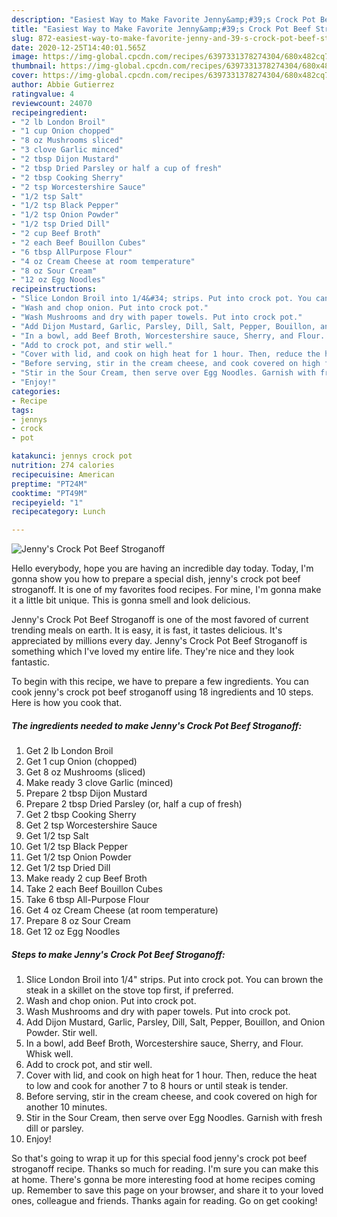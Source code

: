 ```yaml
---
description: "Easiest Way to Make Favorite Jenny&amp;#39;s Crock Pot Beef Stroganoff"
title: "Easiest Way to Make Favorite Jenny&amp;#39;s Crock Pot Beef Stroganoff"
slug: 872-easiest-way-to-make-favorite-jenny-and-39-s-crock-pot-beef-stroganoff
date: 2020-12-25T14:40:01.565Z
image: https://img-global.cpcdn.com/recipes/6397331378274304/680x482cq70/jennys-crock-pot-beef-stroganoff-recipe-main-photo.jpg
thumbnail: https://img-global.cpcdn.com/recipes/6397331378274304/680x482cq70/jennys-crock-pot-beef-stroganoff-recipe-main-photo.jpg
cover: https://img-global.cpcdn.com/recipes/6397331378274304/680x482cq70/jennys-crock-pot-beef-stroganoff-recipe-main-photo.jpg
author: Abbie Gutierrez
ratingvalue: 4
reviewcount: 24070
recipeingredient:
- "2 lb London Broil"
- "1 cup Onion chopped"
- "8 oz Mushrooms sliced"
- "3 clove Garlic minced"
- "2 tbsp Dijon Mustard"
- "2 tbsp Dried Parsley or half a cup of fresh"
- "2 tbsp Cooking Sherry"
- "2 tsp Worcestershire Sauce"
- "1/2 tsp Salt"
- "1/2 tsp Black Pepper"
- "1/2 tsp Onion Powder"
- "1/2 tsp Dried Dill"
- "2 cup Beef Broth"
- "2 each Beef Bouillon Cubes"
- "6 tbsp AllPurpose Flour"
- "4 oz Cream Cheese at room temperature"
- "8 oz Sour Cream"
- "12 oz Egg Noodles"
recipeinstructions:
- "Slice London Broil into 1/4&#34; strips. Put into crock pot. You can brown the steak in a skillet on the stove top first, if preferred."
- "Wash and chop onion. Put into crock pot."
- "Wash Mushrooms and dry with paper towels. Put into crock pot."
- "Add Dijon Mustard, Garlic, Parsley, Dill, Salt, Pepper, Bouillon, and Onion Powder. Stir well."
- "In a bowl, add Beef Broth, Worcestershire sauce, Sherry, and Flour. Whisk well."
- "Add to crock pot, and stir well."
- "Cover with lid, and cook on high heat for 1 hour. Then, reduce the heat to low and cook for another 7 to 8 hours or until steak is tender."
- "Before serving, stir in the cream cheese, and cook covered on high for another 10 minutes."
- "Stir in the Sour Cream, then serve over Egg Noodles. Garnish with fresh dill or parsley."
- "Enjoy!"
categories:
- Recipe
tags:
- jennys
- crock
- pot

katakunci: jennys crock pot 
nutrition: 274 calories
recipecuisine: American
preptime: "PT24M"
cooktime: "PT49M"
recipeyield: "1"
recipecategory: Lunch

---
```



![Jenny&#39;s Crock Pot Beef Stroganoff](https://img-global.cpcdn.com/recipes/6397331378274304/680x482cq70/jennys-crock-pot-beef-stroganoff-recipe-main-photo.jpg)

Hello everybody, hope you are having an incredible day today. Today, I'm gonna show you how to prepare a special dish, jenny&#39;s crock pot beef stroganoff. It is one of my favorites food recipes. For mine, I'm gonna make it a little bit unique. This is gonna smell and look delicious.



Jenny&#39;s Crock Pot Beef Stroganoff is one of the most favored of current trending meals on earth. It is easy, it is fast, it tastes delicious. It's appreciated by millions every day. Jenny&#39;s Crock Pot Beef Stroganoff is something which I've loved my entire life. They're nice and they look fantastic.


To begin with this recipe, we have to prepare a few ingredients. You can cook jenny&#39;s crock pot beef stroganoff using 18 ingredients and 10 steps. Here is how you cook that.

<!--inarticleads1-->

##### The ingredients needed to make Jenny&#39;s Crock Pot Beef Stroganoff:

1. Get 2 lb London Broil
1. Get 1 cup Onion (chopped)
1. Get 8 oz Mushrooms (sliced)
1. Make ready 3 clove Garlic (minced)
1. Prepare 2 tbsp Dijon Mustard
1. Prepare 2 tbsp Dried Parsley (or, half a cup of fresh)
1. Get 2 tbsp Cooking Sherry
1. Get 2 tsp Worcestershire Sauce
1. Get 1/2 tsp Salt
1. Get 1/2 tsp Black Pepper
1. Get 1/2 tsp Onion Powder
1. Get 1/2 tsp Dried Dill
1. Make ready 2 cup Beef Broth
1. Take 2 each Beef Bouillon Cubes
1. Take 6 tbsp All-Purpose Flour
1. Get 4 oz Cream Cheese (at room temperature)
1. Prepare 8 oz Sour Cream
1. Get 12 oz Egg Noodles




<!--inarticleads2-->

##### Steps to make Jenny&#39;s Crock Pot Beef Stroganoff:

1. Slice London Broil into 1/4&#34; strips. Put into crock pot. You can brown the steak in a skillet on the stove top first, if preferred.
1. Wash and chop onion. Put into crock pot.
1. Wash Mushrooms and dry with paper towels. Put into crock pot.
1. Add Dijon Mustard, Garlic, Parsley, Dill, Salt, Pepper, Bouillon, and Onion Powder. Stir well.
1. In a bowl, add Beef Broth, Worcestershire sauce, Sherry, and Flour. Whisk well.
1. Add to crock pot, and stir well.
1. Cover with lid, and cook on high heat for 1 hour. Then, reduce the heat to low and cook for another 7 to 8 hours or until steak is tender.
1. Before serving, stir in the cream cheese, and cook covered on high for another 10 minutes.
1. Stir in the Sour Cream, then serve over Egg Noodles. Garnish with fresh dill or parsley.
1. Enjoy!




So that's going to wrap it up for this special food jenny&#39;s crock pot beef stroganoff recipe. Thanks so much for reading. I'm sure you can make this at home. There's gonna be more interesting food at home recipes coming up. Remember to save this page on your browser, and share it to your loved ones, colleague and friends. Thanks again for reading. Go on get cooking!
